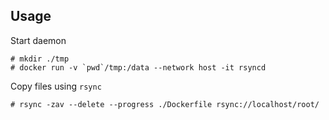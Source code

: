 ## Usage

Start daemon
```
# mkdir ./tmp
# docker run -v `pwd`/tmp:/data --network host -it rsyncd
```

Copy files using `rsync`
```
# rsync -zav --delete --progress ./Dockerfile rsync://localhost/root/
```
